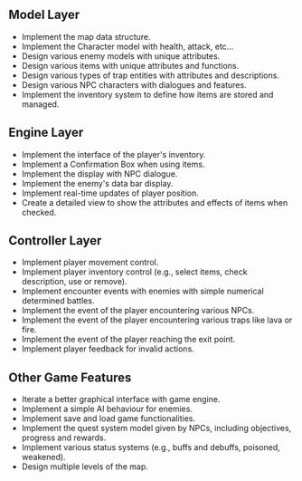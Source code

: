 ## Model Layer 
- Implement the map data structure.
- Implement the Character model with health, attack, etc...
- Design various enemy models with unique attributes.
- Design various items with unique attributes and functions.
- Design various types of trap entities with attributes and descriptions.
- Design various NPC characters with dialogues and features.
- Implement the inventory system to define how items are stored and managed.

## Engine Layer
- Implement the interface of the player's inventory.
- Implement a Confirmation Box when using items.
- Implement the display with NPC dialogue.
- Implement the enemy's data bar display.
- Implement real-time updates of player position.
- Create a detailed view to show the attributes and effects of items when checked.


## Controller Layer
- Implement player movement control.
- Implement player inventory control (e.g., select items, check description, use or remove).
- Implement encounter events with enemies with simple numerical determined battles.
- Implement the event of the player encountering various NPCs.
- Implement the event of the player encountering various traps like lava or fire.
- Implement the event of the player reaching the exit point.
- Implement player feedback for invalid actions.


## Other Game Features
- Iterate a better graphical interface with game engine.
- Implement a simple AI behaviour for enemies.
- Implement save and load game functionalities.
- Implement the quest system model given by NPCs, including objectives, progress and rewards.
- Implement various status systems (e.g., buffs and debuffs, poisoned, weakened).
- Design multiple levels of the map.
